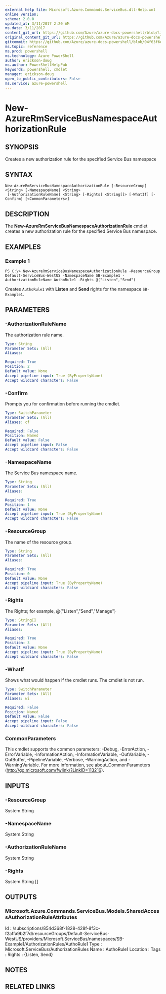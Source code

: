 ```yaml
---
external help file: Microsoft.Azure.Commands.ServiceBus.dll-Help.xml
online version: 
schema: 2.0.0
updated_at: 3/11/2017 2:20 AM
ms.date: 3/11/2017
content_git_url: https://github.com/Azure/azure-docs-powershell/blob/live/azureps-cmdlets-docs/ResourceManager/AzureRM.ServiceBus/v0.1.0/New-AzureRmServiceBusNamespaceAuthorizationRule.md
original_content_git_url: https://github.com/Azure/azure-docs-powershell/blob/live/azureps-cmdlets-docs/ResourceManager/AzureRM.ServiceBus/v0.1.0/New-AzureRmServiceBusNamespaceAuthorizationRule.md
gitcommit: https://github.com/Azure/azure-docs-powershell/blob/04f63f6e685743ace2c57eb157574e34e8610b1c/azureps-cmdlets-docs/ResourceManager/AzureRM.ServiceBus/v0.1.0/New-AzureRmServiceBusNamespaceAuthorizationRule.md
ms.topic: reference
ms.prod: powershell
ms.technology: Azure PowerShell
author: erickson-doug
ms.author: PowerShellHelpPub
keywords: powershell, cmdlet
manager: erickson-doug
open_to_public_contributors: False
ms.service: azure-powershell
---
```


# New-AzureRmServiceBusNamespaceAuthorizationRule

## SYNOPSIS
Creates a new authorization rule for the specified Service Bus namespace

## SYNTAX

```
New-AzureRmServiceBusNamespaceAuthorizationRule [-ResourceGroup] <String> [-NamespaceName] <String>
 [-AuthorizationRuleName] <String> [-Rights] <String[]> [-WhatIf] [-Confirm] [<CommonParameters>]
```

## DESCRIPTION
The **New-AzureRmServiceBusNamespaceAuthorizationRule** cmdlet creates a new authorization rule for the specified Service Bus namespace.

## EXAMPLES

### Example 1
```
PS C:\> New-AzureRmServiceBusNamespaceAuthorizationRule -ResourceGroup Default-ServiceBus-WestUS -NamespaceName SB-Example1 -AuthorizationRuleName AuthoRule1 -Rights @("Listen","Send")
```

Creates `AuthoRule1` with **Listen** and **Send** rights for the namespace `SB-Example1`.

## PARAMETERS

### -AuthorizationRuleName
The authorization rule name.

```yaml
Type: String
Parameter Sets: (All)
Aliases: 

Required: True
Position: 2
Default value: None
Accept pipeline input: True (ByPropertyName)
Accept wildcard characters: False
```

### -Confirm
Prompts you for confirmation before running the cmdlet.

```yaml
Type: SwitchParameter
Parameter Sets: (All)
Aliases: cf

Required: False
Position: Named
Default value: False
Accept pipeline input: False
Accept wildcard characters: False
```

### -NamespaceName
The Service Bus namespace name.

```yaml
Type: String
Parameter Sets: (All)
Aliases: 

Required: True
Position: 1
Default value: None
Accept pipeline input: True (ByPropertyName)
Accept wildcard characters: False
```

### -ResourceGroup
The name of the resource group.

```yaml
Type: String
Parameter Sets: (All)
Aliases: 

Required: True
Position: 0
Default value: None
Accept pipeline input: True (ByPropertyName)
Accept wildcard characters: False
```

### -Rights
The Rights; for example, 
@("Listen","Send","Manage")

```yaml
Type: String[]
Parameter Sets: (All)
Aliases: 

Required: True
Position: 3
Default value: None
Accept pipeline input: True (ByPropertyName)
Accept wildcard characters: False
```

### -WhatIf
Shows what would happen if the cmdlet runs.
The cmdlet is not run.

```yaml
Type: SwitchParameter
Parameter Sets: (All)
Aliases: wi

Required: False
Position: Named
Default value: False
Accept pipeline input: False
Accept wildcard characters: False
```

### CommonParameters
This cmdlet supports the common parameters: -Debug, -ErrorAction, -ErrorVariable, -InformationAction, -InformationVariable, -OutVariable, -OutBuffer, -PipelineVariable, -Verbose, -WarningAction, and -WarningVariable. For more information, see about_CommonParameters (http://go.microsoft.com/fwlink/?LinkID=113216).

## INPUTS

### -ResourceGroup
 System.String
 

### -NamespaceName
 System.String
 

### -AuthorizationRuleName
 System.String
 

### -Rights
 System.String []

## OUTPUTS

### Microsoft.Azure.Commands.ServiceBus.Models.SharedAccessAuthorizationRuleAttributes
Id       : /subscriptions/854d368f-1828-428f-8f3c-f2affa9b2f7d/resourceGroups/Default-ServiceBus-WestUS/providers/Microsoft.ServiceBus/namespaces/SB-Example1/AuthorizationRules/AuthoRule1
Type     : Microsoft.ServiceBus/AuthorizationRules
Name     : AuthoRule1
Location : 
Tags     : 
Rights   : {Listen, Send}

## NOTES

## RELATED LINKS

